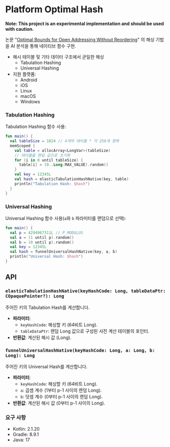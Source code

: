# Platform Optimal Hash

**Note: This project is an experimental implementation and should be used with caution.**

논문 "[Optimal Bounds for Open Addressing Without Reordering](https://arxiv.org/abs/2501.02305)" 의 해싱 기법을 AI 분석을 통해
네이티브 함수 구현.

- 해시 테이블 및 기타 데이터 구조에서 균일한 해싱
  - Tabulation Hashing
  - Universal Hashing
- 지원 플랫폼:
  - Android
  - iOS
  - Linux
  - macOS
  - Windows

### Tabulation Hashing

Tabulation Hashing 함수 사용:

```kotlin
fun main() {
  val tableSize = 1024 // 4개의 테이블 * 각 256개 항목
  memScoped {
    val table = allocArray<LongVar>(tableSize)
    // 테이블을 랜덤 값으로 초기화
    for (i in 0 until tableSize) {
      table[i] = (0..Long.MAX_VALUE).random()
    }
    val key = 12345L
    val hash = elasticTabulationHashNative(key, table)
    println("Tabulation Hash: $hash")
  }
}
```

### Universal Hashing

Universal Hashing 함수 사용(`a`와 `b` 파라미터를 랜덤으로 선택):

```kotlin
fun main() {
  val p = 4294967311L // P_MODULUS
  val a = (1 until p).random()
  val b = (0 until p).random()
  val key = 12345L
  val hash = funnelUniversalHashNative(key, a, b)
  println("Universal Hash: $hash")
}
```

## API

### `elasticTabulationHashNative(keyHashCode: Long, tableDataPtr: COpaquePointer?): Long`

주어진 키의 Tabulation Hash를 계산합니다.

- **파라미터**:
  - `keyHashCode`: 해싱할 키 (64비트 Long).
  - `tableDataPtr`: 랜덤 Long 값으로 구성된 사전 계산 테이블의 포인터.
- **반환값**: 계산된 해시 값 (Long).

### `funnelUniversalHashNative(keyHashCode: Long, a: Long, b: Long): Long`

주어진 키의 Universal Hash를 계산합니다.

- **파라미터**:
  - `keyHashCode`: 해싱할 키 (64비트 Long).
  - `a`: 곱셈 계수 (1부터 p-1 사이의 랜덤 Long).
  - `b`: 덧셈 계수 (0부터 p-1 사이의 랜덤 Long).
- **반환값**: 계산된 해시 값 (0부터 p-1 사이의 Long).

### 요구 사항

- Kotlin: 2.1.20
- Gradle: 8.9.1
- Java: 17
